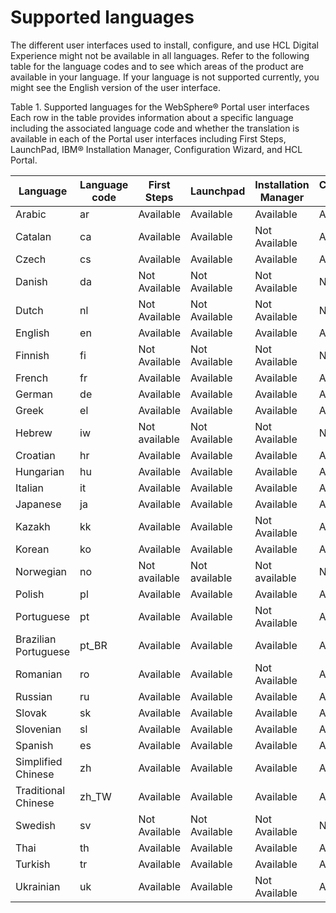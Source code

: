 # Supported languages

The different user interfaces used to install, configure, and use HCL Digital Experience might not be available in all languages. Refer to the following table for the language codes and to see which areas of the product are available in your language. If your language is not supported currently, you might see the English version of the user interface.

Table 1. Supported languages for the WebSphere® Portal user interfaces
Each row in the table provides information about a specific language including the associated language code and whether the translation is available in each of the Portal user interfaces including First Steps, LaunchPad, IBM® Installation Manager, Configuration Wizard, and HCL Portal.


|Language|	Language code	|First Steps	|Launchpad	|Installation Manager|	Configuration Wizard	|HCL Portal|
|-------|----------------|-----------------------|----------------------|-----------------------|-------------|--------|
|Arabic|	ar	|Available	|Available	|Available	|Available	|Available|
|Catalan	|ca	|Available	|Available	|Not Available	|Available	|Available|
|Czech	|cs	|Available	|Available	|Available	|Available	|Available|
|Danish|	da	|Not Available	|Not Available	|Not Available	|Not Available	|Available|
|Dutch	|nl	|Not Available	|Not Available	|Not Available	|Not Available	|Available|
|English	|en	|Available	|Available	|Available	|Available	|Available|
|Finnish	|fi	|Not Available	|Not Available	|Not Available	|Not Available	|Available|
|French	|fr	|Available	|Available	|Available	|Available	|Available|
|German	|de	|Available	|Available	|Available	|Available	|Available|
|Greek	|el	|Available	|Available	|Available	|Available	|Available|
|Hebrew	|iw	|Not available	|Not Available	|Not Available	|Not Available	|Available|
|Croatian	|hr	|Available	|Available	|Available	|Available	|Available|
|Hungarian	|hu	|Available	|Available	|Available	|Available	|Available|
|Italian	|it	|Available	|Available	|Available	|Available	|Available|
|Japanese	|ja	|Available	|Available	|Available	|Available	|Available|
|Kazakh	|kk	|Available	|Available	|Not Available	|Available	|Available|
|Korean	|ko	|Available	|Available	|Available	|Available	|Available|
|Norwegian	|no	|Not available	|Not available	|Not available	|Not available	|Available|
|Polish	|pl	|Available	|Available	|Available	|Available	|Available|
|Portuguese	|pt	|Available	|Available	|Not Available	|Available	|Available|
|Brazilian Portuguese	|pt_BR	|Available	|Available	|Available	|Available	|Available|
|Romanian	|ro	|Available	|Available	|Not Available	|Available	|Available|
|Russian	|ru	|Available	|Available	|Available	|Available	|Available|
|Slovak	|sk	|Available	|Available	|Available	|Available	|Available|
|Slovenian	|sl	|Available	|Available	|Available	|Available	|Available|
|Spanish	|es	|Available	|Available	|Available	|Available	|Available|
|Simplified Chinese	|zh	|Available	|Available	|Available	|Available	|Available|
|Traditional Chinese	|zh_TW	|Available	|Available	|Available	|Available	|Available|
|Swedish|	sv	|Not Available	|Not Available	|Not Available	|Not Available	|Available|
|Thai	|th	|Available	|Available	|Available	|Available	|Available|
|Turkish	|tr	|Available	|Available	|Available	|Available	|Available|
|Ukrainian	|uk	|Available	|Available	|Not Available	|Available	|Available|
